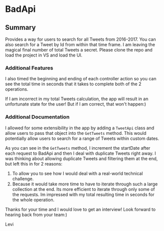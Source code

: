 # BadApi

## Summary

Provides a way for users to search for all Tweets from 2016-2017. You can also search for a Tweet by Id from within that time frame.
I am leaving the magical final number of total Tweets a secret. Please clone the repo and load the project in VS and load the UI.

### Additional Features

I also timed the beginning and ending of each controller action so you can see the total time in seconds that it takes to complete 
both of the 2 operations. 

If I am incorrect in my total Tweets calculation, the app will result in an unfortunate state for the user! But if I am correct, that 
won't happen:) 

### Additional Documentation

I allowed for some extensibility in the app by adding a `TweetApi` class and allow users to pass that object into the `GetTweets` method. 
This would potentially allow users to search for a range of Tweets within custom dates. 

As you can see in the `GetTweets` method, I increment the startDate after each request to BadApi and then I deal with duplicate Tweets right away. 
I was thinking about allowing duplicate Tweets and filtering them at the end, but left this in for 2 reasons: 
1. To allow you to see how I would deal with a real-world technical challenge. 
2. Because it would take more time to have to iterate through such a large collection at the end. Its more efficient to iterate through only some of the requests. Im impressed with my total resulting time in seconds for the whole operation. 

Thanks for your time and I would love to get an interview! Look forward to hearing back from your team:) 

Levi
